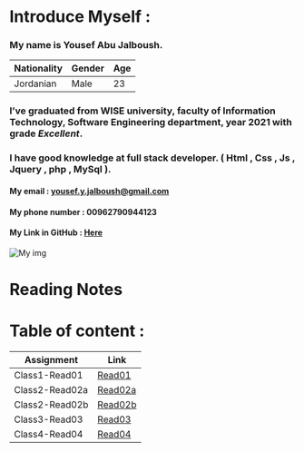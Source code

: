 # Introduce Myself :
### My name is **Yousef Abu Jalboush**.

Nationality | Gender | Age
------------ | ------------- | -------------
Jordanian | Male | 23

### I’ve graduated from **WISE** university, faculty of **Information Technology**, **Software Engineering** department, year 2021 with grade _**Excellent**_.
### I have good knowledge at full stack developer. ( Html , Css , Js , Jquery , php , MySql ).

#### My email : yousef.y.jalboush@gmail.com

#### My phone number : 00962790944123

#### My Link in GitHub : [ Here ](https://github.com/YousefAbuJalboush)

![My img](https://user-images.githubusercontent.com/81154478/112147232-20438680-8be5-11eb-818d-7f2c4437b04e.jpg)

# Reading Notes

# Table of content :

| Assignment            | Link                              |
| ------------          | -------------                     |
| Class1-Read01         | [ Read01  ]( Read01 )             |
| Class2-Read02a        | [ Read02a ]( Read02a )            |
| Class2-Read02b        | [ Read02b ]( Read02b )            |
| Class3-Read03         | [ Read03  ]( Read03 )             |
| Class4-Read04         | [ Read04  ]( Read04 )             |

